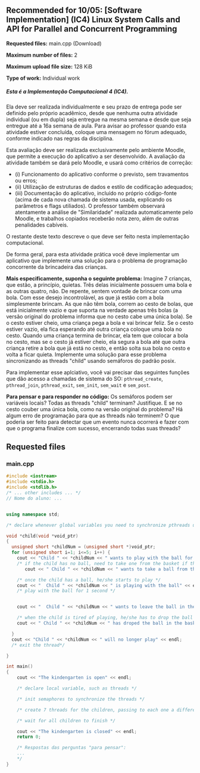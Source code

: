 ## Recommended for 10/05: \[Software Implementation\] (IC4) Linux System Calls and API for Parallel and Concurrent Programming
**Requested files:** main.cpp (Download)

**Maximum number of files:** 2

**Maximum upload file size:** 128 KiB

**Type of work:** Individual work

##### Esta é a Implementação Computacional 4 (IC4).

Ela deve ser realizada individualmente e seu prazo de entrega pode ser definido pelo próprio acadêmico, desde que nenhuma outra atividade individual (ou em dupla) seja entregue na mesma semana e desde que seja entregue até a 16a semana de aula. Para avisar ao professor quando esta atividade estiver concluída, coloque uma mensagem no fórum adequado, conforme indicado nas regras
da disciplina.

Esta avaliação deve ser realizada exclusivamente pelo ambiente Moodle, que permite a execução do aplicativo a ser desenvolvido. A avaliação da atividade também se dará pelo Moodle, e usará como critérios de correção:
* (i) Funcionamento do aplicativo conforme o previsto, sem travamentos ou erros;
* (ii) Utilização de estruturas de dados e estilo de codificação adequados;
* (iii) Documentação do aplicativo, incluído no próprio código-fonte (acima de cada nova chamada de sistema usada, explicando os parâmetros e flags utiliados). O professor também observará atentamente a análise de "Similaridade" realizada automaticamente pelo Moodle, e trabalhos copiados receberão nota zero, além de outras penalidades cabíveis.

O restante deste texto descreve o que deve ser feito nesta implementação computacional.

De forma geral, para esta atividade prática você deve implementar um aplicativo que implemente uma solução para o problema de programação concorrente da brincadeira das crianças.

**Mais especificamente, suponha o seguinte problema:** Imagine 7 crianças, que estão, a princípio, quietas. Três delas inicialmente possuem uma bola e as outras quatro, não. De repente, sentem vontade de brincar com uma bola. Com esse desejo incontrolável, as que já estão com a bola simplesmente brincam. As que não têm bola, correm ao cesto de bolas, que está inicialmente vazio e que suporta na verdade apenas três bolas (a versão original do problema informa que no cesto cabe uma única bola). Se o cesto estiver cheio, uma criança pega a bola e vai brincar feliz. Se o cesto estiver vazio, ela fica esperando até outra criança coloque uma bola no cesto. Quando uma criança termina de brincar, ela tem que colocar a bola no cesto, mas se o cesto já estiver cheio, ela segura a bola até que outra criança retire a bola que já está no cesto, e então solta sua bola no cesto e volta a ficar quieta. Implemente uma solução para esse problema sincronizando as threads "child" usando semáforos do padrão posix.

Para implementar esse aplciativo, você vai precisar das seguintes funções que dão acesso a chamadas de sistema do SO: `pthread_create`, `pthread_join`, `pthread_exit`, `sem_init`, `sem_wait` e `sem_post`.

**Para pensar e para responder no código:** Os semáforos podem ser variáveis locais? Todas as threads "child" terminam? Justifique. E se no cesto couber uma única bola, como na versão original do problema? Há algum erro de programação para que as threads não terminem? O que poderia ser feito para detectar que um evento nunca ocorrerá e fazer com que o programa finalize com sucesso, encerrando todas suas threads?

## Requested files

### main.cpp

```c++
#include <iostream>
#include <stdio.h>
#include <stdlib.h>
/* ... other includes ... */
// Nome do aluno: ...


using namespace std;

/* declare whenever global variables you need to synchronize pthreads using posix semaphores */

void *child(void *void_ptr)
{
  unsigned short *childNum = (unsigned short *)void_ptr;
  for (unsigned short i=1; i<=5; i++) {
    cout << "Child " << *childNum << " wants to play with the ball for the " << i << "th time" << endl;
    /* if the child has no ball, need to take one from the basket if there is one, or will wait until there is a ball in the basket */
       cout << " Child " << *childNum << " wants to take a ball from the basket" << endl;

    /* once the child has a ball, he/she starts to play */
    cout << "  Child " << *childNum << " is playing with the ball" << endl;
    /* play with the ball for 1 second */


    cout << "  Child " << *childNum << " wants to leave the ball in the basket" << endl;

    /* when the child is tired of playing, he/she has to drop the ball into the basket, if there is room for it (basket holds only 3 balls), or will wait until another hild to take a ball */
    cout << " Child " << *childNum << " has droped the ball in the basket" << endl;

  }
  cout << "Child " << *childNum << " will no longer play" << endl;
  /* exit the thread*/

}

int main()
{
    cout << "The kindengarten is open" << endl;

    /* declare local variable, such as threads */

    /* init semaphores to synchronize the threads */

    /* create 7 threads for the children, passing to each one a different number (child 0 to 6) */

    /* wait for all children to finish */

    cout << "The kindengarten is closed" << endl;
    return 0;

    /* Respostas das perguntas "para pensar":
    ...
    */
}
```
